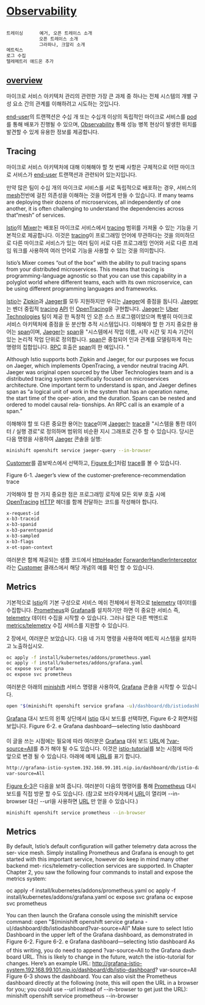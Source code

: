 # [Observability]()

```txt
		
트레이싱      예거, 오픈 트레이스 소개
		    오픈 트레이스 소개
            그라파나, 크알리 소개
메트릭스        
로그 수집		
텔레메트리 애드온 추가		
```

## [overview]()
마이크로 서비스 아키텍처 관리의 관련한 가장 큰 과제 중 하나는 전체 시스템의 개별 구성 요소 간의 관계를 이해하려고 시도하는 것입니다.

[end-user]()의 트랜잭션은 수십 개 또는 수십개 이상의 독립적인 마이크로 서비스를 [pod]()를 통해 배포가 진행될 수 있으며, [Observability]() 통해 성능 병목 현상이 발생한 위치를 발견할 수 있게  유용한 정보를 제공합니다.


## Tracing
마이크로 서비스 아키텍처에 대해 이해해야 할 첫 번째 사항은 구체적으로 어떤 마이크로 서비스가 [end-user]() 트랜잭션과 관련되어 있는지입니다.

만약 많은 팀이 수십 개의 마이크로 서비스를 서로 독립적으로 배포하는 경우, 서비스의 [mesh]()전반에 걸친 의존성을 이해하는 것을 어렵게 만들 수 있습니다.
If many teams are deploying their dozens of microservices, all independently of one another, it is often challenging to understand the dependencies across that“mesh” of services. 

[Istio]()의 [Mixer]()는 배포된 마이크로 서비스에서 [tracing]() 범위를 가져올 수 있는 기능을 기본적으로 제공합니다. 이것은 [tracing]()이 프로그래밍 언어에 무관하다는 것을 의미하므로 다른 마이크로 서비스가 있는 여러 팀이 서로 다른 프로그래밍 언어와 서로 다른 프레임 워크를 사용하여 여러 언어로 기능을 사용할 수 있는 것을 의미합니다.

Istio’s Mixer comes “out of the box” with the ability to pull tracing spans from your distributed microservices. This means that tracing is programming-language agnostic so that you can use this capability in a polyglot world where different teams, each with its own microservice, can be using different programming languages and frameworks.

[Istio]()는 [Zipkin]()과 [Jaeger]()를 모두 지원하지만 우리는 [Jaeger]()에 중점을 둡니다. [Jaeger]()는 벤더 중립적 [tracing]() [API]() 인 [OpenTracing]()을 구현합니다. [Jaeger]()는 [Uber Technologies]() 팀이 제공 한 독창적 인 오픈 소스 프로그램이었으며 특별히 마이크로 서비스 아키텍처에 중점을 둔 분산형 추적 시스템입니다.
이해해야 할 한 가지 중요한 용어는 [span]()이며, [Jaeger]()는 [span]()을 "시스템에서 작업 이름, 시작 시간 및 지속 기간이 있는 논리적 작업 단위로 정의합니다. [span]()은 중첩되어 인과 관계를 모델링하게 하는 명령의 집합입니다. [RPC]() 호출은 [span]()의 한 예입니다. "

Although Istio supports both Zipkin and Jaeger, for our purposes we focus on
Jaeger, which implements OpenTracing, a vendor neutral tracing API. Jaeger was
original open sourced by the Uber Technologies team and is a distributed tracing
system specifically focused on microservices architecture.
One important term to understand is span, and Jaeger defines span as “a logical
unit of work in the system that has an operation name, the start time of the oper‐
ation, and the duration. Spans can be nested and ordered to model causal rela‐
tionships. An RPC call is an example of a span.”


이해해야 할 또 다른 중요한 용어는 [trace]()이며 [Jaeger]()는 [trace]()을 "시스템을 통한 데이터 / 실행 경로"로 정의하며 범위의 비순환 지시 그래프로 간주 할 수 있습니다.
당시은 다음 명령을 사용하여 [Jaeger]() 콘솔을 실행:

```bash
minishift openshift service jaeger-query --in-browser
```
[Customer]()를 콥보박스에서 선택하고, [Figure 6-1]()처럼 [trace]()를 볼 수 있습니다.

Figure 6-1. Jaeger’s view of the customer-preference-recommendation trace 

기억해야 할 한 가지 중요한 점은 프로그래밍 로직에 모든 외부 호출 시에 [OpenTracing]() [HTTP]() 헤더를 함께 전달하는 코드를 작성해야 합니다.
```bash
x-request-id
x-b3-traceid
x-b3-spanid
x-b3-parentspanid
x-b3-sampled
x-b3-flags
x-ot-span-context
```
여러분은 함께 제공되는 샘플 코드에서 [HttpHeader]() [ForwarderHandlerInterceptor]()라는 [Customer]() 클래스에서 해당 개념의 예를 확인 할 수 있습니다.

## Metrics
기본적으로 [Istio]()의 기본 구성으로 서비스 메쉬 전체에서 원격으로 [telemetry]() 데이터를 수집합니다. [Prometheus]()와 [Grafana]()를 설치하기만 하면 이 중요한 서비스 즉, [telemetry]() 데이터 수집을 시작할 수 있습니다. 그러나 많은 다른 백엔드로 [metrics/telemetry]() 수집 서비스를 지원할 수 있습니다.

2 장에서, 여러분은 보았습니다.
다음 네 가지 명령을 사용하여 메트릭 시스템을 설치하고 노출하십시오.
```bash
oc apply -f install/kubernetes/addons/prometheus.yaml
oc apply -f install/kubernetes/addons/grafana.yaml
oc expose svc grafana
oc expose svc prometheus
```

여러분은 아래의 [minishift]() 서비스 명령을 사용하여, [Grafana]() 콘솔을 시작할 수 있습니다.
```bash
open "$(minishift openshift service grafana -u)/dashboard/db/istiodashboard?var-source=All"
```
[Grafana]() 대시 보드의 왼쪽 상단에서 [Istio]() 대시 보드를 선택하면, Figure 6-2 화면처럼 보입니다.
Figure 6-2. e Grafana dashboard—selecting Istio dashboard

이 글을 쓰는 시점에는 필요에 따라 여러분은 [Grafana]() 대쉬 보드 [URL]()에 [?var-source=All]()를 추가 해야 될 수도 있습니다. 이것은 [istio-tutorial]()를 보는 시점에 따라 앞으로 변경 될 수 있습니다.
아래에 예제 [URL]()를 표기 합니다.
```bash
http://grafana-istio-system.192.168.99.101.nip.io/dashboard/db/istio-dashboard?
var-source=All
```
[Figure 6-3]()은 다음을 보여 줍니다. 여러분이 다음의 명령어를 통해 [Prometheus]() 대시 보드를 직접 방문 할 수도 있습니다. (참고로 브라우저에서 [URL]()이 열리며 --in-browser 대신 --url을 사용하면 [URL]() 만 얻을 수 있습니다.)

```bash
minishift openshift service prometheus --in-browser
```

## Metrics
By default, Istio’s default configuration will gather telemetry data across the ser‐
vice mesh. Simply installing Prometheus and Grafana is enough to get started
with this important service, however do keep in mind many other backend met‐
rics/telemetry-collection services are supported. In Chapter Chapter 2, you saw
the following four commands to install and expose the metrics system:

oc apply -f install/kubernetes/addons/prometheus.yaml
oc apply -f install/kubernetes/addons/grafana.yaml
oc expose svc grafana
oc expose svc prometheus

You can then launch the Grafana console using the minishift service command:
open "$(minishift openshift service grafana -u)/dashboard/db/istiodashboard?var-source=All"
Make sure to select Istio Dashboard in the upper left of the Grafana dashboard,
as demonstrated in Figure 6-2.
Figure 6-2. e Grafana dashboard—selecting Istio dashboard
As of this writing, you do need to append ?var-source=All to the Grafana dash‐
board URL. This is likely to change in the future, watch the istio-tutorial for
changes.
Here’s an example URL:
http://grafana-istio-system.192.168.99.101.nip.io/dashboard/db/istio-dashboard?
var-source=All
Figure 6-3 shows the dashboard. You can also visit the Prometheus dashboard
directly at the following (note, this will open the URL in a browser for you; you
could use --url instead of --in-browser to get just the URL):
minishift openshift service prometheus --in-browser
